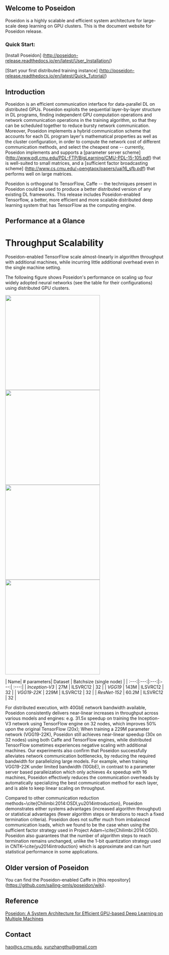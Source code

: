 ## Welcome to Poseidon

Poseidon is a highly scalable and efficient system architecture for large-scale deep learning on GPU clusters. This is the document website for Poseidon release.

### Quick Start:

[Install Poseidon]
(http://poseidon-release.readthedocs.io/en/latest/User_Installation/)

[Start your first distributed training instance]
(http://poseidon-release.readthedocs.io/en/latest/Quick_Tutorial/)

## Introduction

Poseidon is an efficient communication interface for data-parallel DL on distributed GPUs. Poseidon exploits the sequential layer-by-layer structure in DL programs, finding independent GPU computation operations and network communication operations in the training algorithm, so that they can be scheduled together to reduce bursty network communication. Moreover, Poseidon implements a hybrid communication scheme that accounts for each DL program layer's mathematical properties as well as the cluster configuration, in order to compute the network cost of different communication methods, and select the cheapest one -- currently, Poseidon implements and supports a [parameter server scheme] (http://www.pdl.cmu.edu/PDL-FTP/BigLearning/CMU-PDL-15-105.pdf) that is well-suited to small matrices, and a [sufficient factor broadcasting scheme] (http://www.cs.cmu.edu/~pengtaox/papers/uai16_sfb.pdf) that performs well on large matrices.

Poseidon is orthogonal to TensorFlow, Caffe -- the techniques present in Poseidon could be used to produce a better distributed version of any existing DL frameworks. This release includes Poseidon-enabled Tensorflow, a better, more efficient and more scalable distributed deep learning system that has TensorFlow as the computing engine.

## Performance at a Glance

# Throughput Scalability

Poseidon-enabled TensorFlow scale almost-linearly in algorithm throughput with additional machines, while incurring little additional overhead even in the single machine setting. 

The following figure shows Poseidon's performance on scaling up four widely adopted neural networks (see the table for their configurations) using distributed GPU clusters. 

<img src="https://c1.staticflickr.com/3/2098/32542114440_aa3c22b78e_b.jpg" height="300"> 
<img src="https://c1.staticflickr.com/3/2344/32079474554_9f2fd0ff3b_b.jpg" height="300"> 

<img src="https://c1.staticflickr.com/3/2106/32079474524_2f9df5b1a9_n.jpg" height="300">

<img src="https://c1.staticflickr.com/4/3900/32769057602_dcc944d4a5_n.jpg" height="300">



| Name| # parameters| Dataset | Batchsize (single node) |
| :---:|:---:|:---:|:---:| :---:|
| _Inception-V3_  | 27M | ILSVRC12  | 32 |
| _VGG19_ | 143M | ILSVRC12 | 32 |
| _VGG19-22K_ | 229M | ILSVRC12  | 32 | 
| _ResNet-152_ | 60.2M | ILSVRC12 | 32 |


For distributed execution, with 40GbE network bandwidth available, Poseidon consistently delivers near-linear increases in throughput across various models and engines: e.g. 31.5x speedup on training the Inception-V3 network using TensorFlow engine on 32 nodes, which improves 50\% upon the original TensorFlow (20x); When training a 229M parameter network (VGG19-22K), Poseidon still achieves near-linear speedup (30x on 32 nodes) using both Caffe and TensorFlow engines, while distributed TensorFlow sometimes experiences negative scaling with additional machines. Our experiments also confirm that Poseidon successfully alleviates network communication bottlenecks, by reducing the required bandwidth for parallelizing large models. For example, when training VGG19-22K under limited bandwidth (10GbE), in contrast to a parameter server based paralleization which only achieves 4x speedup with 16 machines, Poseidon effectively reduces the communication overheads by automatically specializing the best communication method for each layer, and is able to keep linear scaling on throughput.

Compared to other communication reduction methods~\cite{Chilimbi:2014:OSDI,yu2014introduction}, Poseidon demonstrates either systems advantages (increased algorithm throughput) or statistical advantages (fewer algorithm steps or iterations to reach a fixed termination criteria). Poseidon does not suffer much from imbalanced communication loads, which we found to be the case when using the sufficient factor strategy used in Project Adam~\cite{Chilimbi:2014:OSDI}. Poseidon also guarantees that the number of algorithm steps to reach termination remains unchanged, unlike the 1-bit quantization strategy used in CNTK~\cite{yu2014introduction} which is approximate and can hurt statistical performance in some applications. 



## Older version of Poseidon

You can find the Poseidon-enabled Caffe in [this repository] (https://github.com/sailing-pmls/poseidon/wiki).

## Reference
      
[Poseidon: A System Architecture for Efficient GPU-based Deep Learning on Multiple Machines](https://arxiv.org/pdf/1512.06216v1.pdf)

## Contact
[hao@cs.cmu.edu](mailto:hao@cs.cmu.edu), [xunzhangthu@gmail.com](mailto:xunzhangthu@gmail.com)
